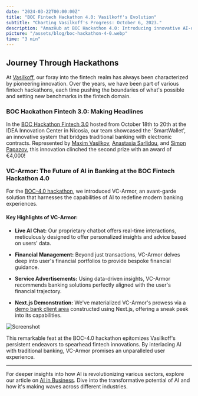```yaml
---
date: "2024-03-22T00:00:00Z"
title: "BOC Fintech Hackathon 4.0: Vasilkoff's Evolution"
subtitle: "Charting Vasilkoff's Progress: October 6, 2023."
description: "AmazHub at BOC Hackathon 4.0: Introducing innovative AI-driven live chat solutions for modern banking."
picture: "/assets/blog/boc-hackathon-4-0.webp"
time: "3 min"
---
```

## Journey Through Hackathons

At [Vasilkoff](https://vasilkoff.com/), our foray into the fintech realm has always been characterized by pioneering innovation. Over the years, we have been part of various fintech hackathons, each time pushing the boundaries of what's possible and setting new benchmarks in the fintech domain.

### BOC Hackathon Fintech 3.0: Making Headlines

In the [BOC Hackathon Fintech 3.0](https://vasilkoff.com/blog/boc-hackathon-fintech-3-0) hosted from October 18th to 20th at the IDEA Innovation Center in Nicosia, our team showcased the 'SmartWallet', an innovative system that bridges traditional banking with electronic contracts. Represented by [Maxim Vasilkov](/team/maxim-vasilkov), [Anastasia Sarlidou](/team/anastasia-sarlidou), and [Simon Papazov](/team/simon-papazov), this innovation clinched the second prize with an award of €4,000!

### VC-Armor: The Future of AI in Banking at the BOC Fintech Hackathon 4.0

For the [BOC-4.0 hackathon](https://bochackathon.com/en/), we introduced VC-Armor, an avant-garde solution that harnesses the capabilities of AI to redefine modern banking experiences.

#### **Key Highlights of VC-Armor:**

- **Live AI Chat:** Our proprietary chatbot offers real-time interactions, meticulously designed to offer personalized insights and advice based on users' data.
  
- **Financial Management:** Beyond just transactions, VC-Armor delves deep into user's financial portfolios to provide bespoke financial guidance.

- **Service Advertisements:** Using data-driven insights, VC-Armor recommends banking solutions perfectly aligned with the user's financial trajectory.

- **Next.js Demonstration:** We've materialized VC-Armor's prowess via a [demo bank client area](https://github.com/vasilkoff/vc-armor-demo) constructed using Next.js, offering a sneak peek into its capabilities.

![Screenshot](/assets/blog/Screenshot-vc-armo-chat.webp)

This remarkable feat at the BOC-4.0 hackathon epitomizes Vasilkoff's persistent endeavors to spearhead fintech innovations. By interlacing AI with traditional banking, VC-Armor promises an unparalleled user experience.

---

For deeper insights into how AI is revolutionizing various sectors, explore our article on [AI in Business](https://vasilkoff.com/blog/ai-in-business). Dive into the transformative potential of AI and how it's making waves across different industries.

